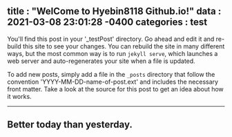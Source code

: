 title : "WelCome to Hyebin8118 Github.io!"
data : 2021-03-08 23:01:28 -0400
categories : test
---
You'll find this post in your '_testPost' directory. Go ahead and edit it and re-build this site to see your changes.
You can rebuild the site in many different ways, but the most common way is to run `jekyll serve`, which launches a web server and auto-regenerates your site when a file is updated.

To add new posts, simply add a file in the `_posts` directory that follow the convention 'YYYY-MM-DD-name-of-post.ext' and includes the necessary front matter.
Take a look at the source for this post to get an idea about how it works.

---
Better today than yesterday.
---
